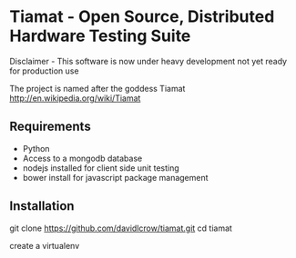 Tiamat - Open Source, Distributed Hardware Testing Suite
========================================================

Disclaimer - This software is now under heavy development not yet ready for production use

The project is named after the goddess Tiamat http://en.wikipedia.org/wiki/Tiamat

Requirements
------------
* Python
* Access to a mongodb database
* nodejs installed for client side unit testing
* bower install for javascript package management


Installation
------------
git clone https://github.com/davidlcrow/tiamat.git
cd tiamat

create a virtualenv





